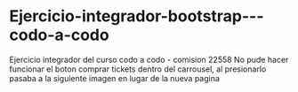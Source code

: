 # Ejercicio-integrador-bootstrap---codo-a-codo
Ejercicio integrador del curso codo a codo - comision 22558
No pude hacer funcionar el boton comprar tickets dentro del carrousel, al presionarlo pasaba a la siguiente imagen en lugar de la nueva pagina
